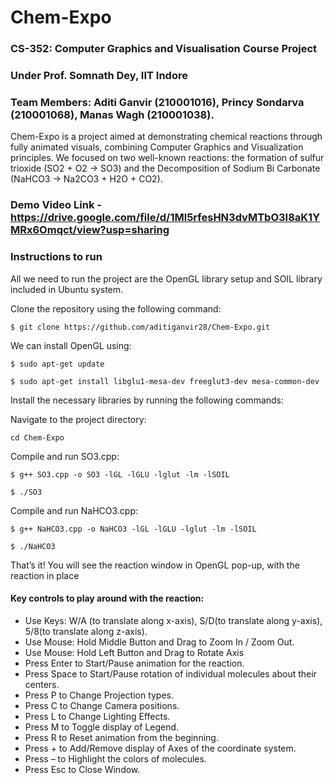 # Chem-Expo

### CS-352: Computer Graphics and Visualisation Course Project
### Under Prof. Somnath Dey, IIT Indore
### Team Members: Aditi Ganvir (210001016), Princy Sondarva (210001068), Manas Wagh (210001038).

Chem-Expo is a project aimed at demonstrating chemical reactions through fully animated visuals, combining Computer Graphics and Visualization principles. We focused on two well-known reactions: the formation of sulfur trioxide (SO2 + O2 → SO3) and the Decomposition of Sodium Bi Carbonate (NaHCO3 → Na2CO3 + H2O + CO2). 

### Demo Video Link - https://drive.google.com/file/d/1Ml5rfesHN3dvMTbO3I8aK1YMRx6Omqct/view?usp=sharing

### Instructions to run

 All we need to run the project are the OpenGL library setup and SOIL library included in Ubuntu system. 

Clone the repository using the following command:
```
$ git clone https://github.com/aditiganvir28/Chem-Expo.git
```
We can install OpenGL using:

```
$ sudo apt-get update

$ sudo apt-get install libglu1-mesa-dev freeglut3-dev mesa-common-dev
```
Install the necessary libraries by running the following commands:

Navigate to the project directory:
```
cd Chem-Expo
```

Compile and run SO3.cpp:
```
$ g++ SO3.cpp -o SO3 -lGL -lGLU -lglut -lm -lSOIL

$ ./SO3
```
Compile and run NaHCO3.cpp:
```
$ g++ NaHCO3.cpp -o NaHCO3 -lGL -lGLU -lglut -lm -lSOIL

$ ./NaHCO3
```
That’s it! You will see the reaction window in OpenGL pop-up, with the reaction in place


#### Key controls to play around with the reaction:
*	Use Keys: W/A (to translate along x-axis), S/D(to translate along y-axis), 5/8(to translate along z-axis).
*	Use Mouse: Hold Middle Button and Drag to Zoom In / Zoom Out.
*	Use Mouse: Hold Left Button and Drag to Rotate Axis
*	Press Enter to Start/Pause animation for the reaction.
*	Press Space to Start/Pause rotation of individual molecules about their centers.
*	Press P to Change Projection types.
*	Press C to Change Camera positions.
*	Press L to Change Lighting Effects.
*	Press M to Toggle display of Legend.
*	Press R to Reset animation from the beginning.
*	Press + to Add/Remove display of Axes of the coordinate system.
*	Press – to Highlight the colors of molecules.
*	Press Esc to Close Window.



